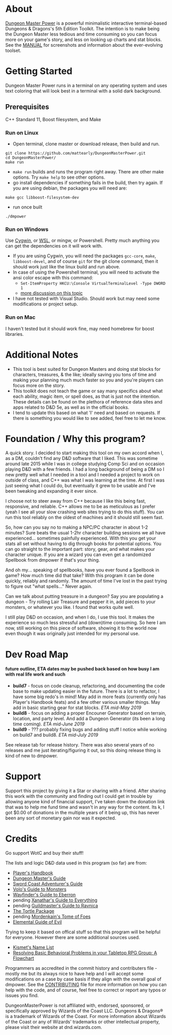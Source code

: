 # About

[Dungeon Master Power](https://github.com/mattearly/DungeonMasterPower/releases) is a powerful minimalistic interactive terminal-based Dungeons & Dragons's 5th Edition Toolkit. The intention is to make being the Dungeon Master less tedious and time consuming so you can focus more on your game's story, and less on looking up charts and stat blocks. See the [MANUAL](MANUAL.md) for screenshots and information about the ever-evolving toolset.

# Getting Started

Dungeon Master Power runs in a terminal on any operating system and uses text coloring that will look best in a terminal with a solid dark background.

## Prerequisites

C++ Standard 11, Boost filesystem, and Make

### Run on Linux

- Open terminal, clone master or download release, then build and run.

````
git clone https://github.com/mattearly/DungeonMasterPower.git
cd DungeonMasterPower/
make run
````

- `make run` builds and runs the program right away. There are other make options. Try `make help` to see other options.
- go install dependencies if something fails in the build, then try again. If you are using debian, the packages you will need are:

````
make gcc libboost-filesystem-dev
````

- run once built

````
./dmpower
````

### Run on Windows

Use [Cygwin](https://www.cygwin.com/), or [WSL](https://msdn.microsoft.com/commandline/wsl/about), or mingw, or Powershell. Pretty much anything you can get the dependencies on it will work with.

- If you are using Cygwin, you will need the packages `gcc-core`, `make`, `libboost-devel`, and of course `git` for the git clone command, then it should work just like the linux build and run above.
- In case of using the Powershell terminal, you will need to activate the ansi color escape with this command:
  - `Set-ItemProperty HKCU:\Console VirtualTerminalLevel -Type DWORD 1`
  - [more discussion on this topic](https://stackoverflow.com/questions/51680709/colored-text-output-in-powershell-console-using-ansi-vt100-codes)
- I have not tested with Visual Studio. Should work but may need some modifications or project setup.

### Run on Mac

I haven't tested but it should work fine, may need homebrew for boost libraries.

# Additional Notes

- This tool is best suited for Dungeon Masters and doing stat blocks for characters, treasures, & the like; ideally saving you tons of time and making your planning much much faster so you and you're players can focus more on the story.
- This toolkit does not teach the game or say many specifics about what each ability, magic item, or spell does, as that is just not the intention. These details can be found on the plethora of reference data sites and apps related to D&D 5e, as well as in the official books.
- I tend to update this based on what 'I' need and based on requests. If there is something you would like to see added, feel free to let me know.

# Foundation / Why this program?

A quick story. I decided to start making this tool on my own accord when I, as a DM, couldn't find any D&D software that I liked. This was sometime around late 2015 while I was in college studying Comp Sci and on occasion playing D&D with a few friends. I had a long background of being a DM so I new pretty well what I needed in a tool and I needed a project to work on outside of class, and C++ was what I was learning at the time. At first I was just seeing what I could do, but eventually it grew to be usable and I've been tweaking and expanding it ever since. 

I choose not to steer away from C++ because I like this being fast, responsive, and reliable. C++ allows me to be as meticulous as I prefer (yeah I see all your slow crashing web sites trying to do this stuff). You can run this tool reliably on the oldest of machines and it should still seem fast.

So, how can you say no to making a NPC/PC character in about 1-2 minutes? Sure beats the usual 1-2hr character building sessions we all have experienced... sometimes painfully experienced. With this you get your stats all set without having to dig through books for potential options. You can go straight to the important part: story, gear, and what makes your character unique. If you are a wizard you can even get a randomized Spellbook from dmpower if that's your thing. 

And oh my... speaking of spellbooks, have you ever found a Spellbook in game? How much time did that take? With this program it can be done quickly, reliably and randomly. The amount of time I've lost in the past trying to figure out "what spells..." Never again. 

Can we talk about putting treasure in a dungeon? Say you are populating a dungeon - Try rolling Lair Treasure and pepper it in, add pieces to your monsters, or whatever you like. I found that works quite well.

I still play D&D on occasion, and when I do, I use this tool. It makes the experience so much less stressful and (down)time consuming. So here I am now, still working on this piece of software, showing it to the world now even though it was originally just intended for my personal use.

# Dev Road Map

#### future outline, ETA dates may be pushed back based on how busy I am with real life work and such

- **build7** - focus on code cleanup, refactoring, and documenting the code base to make updating easier in the future. There is a lot to refactor, I have some big redo's in mind! May add in more feats (currently only has Player's Handbook feats) and a few other various smaller things. May add in basic starting gear for stat blocks. *ETA mid-May 2019*
- **build8** - focus on adding a proper Encouner Generator based on terrain, location, and party level. And add a Dungeon Generator (its been a long time coming). *ETA mid-June 2019*
- **build9** - ??? probably fixing bugs and adding stuff I notice while working on build7 and build8. *ETA mid-July 2019*

See release tab for release history. There was also several years of no releases and me just iterating/figuring it out, so this doing release thing is kind of new to dmpower.

# Support

Support this project by giving it a Star or sharing with a friend. After sharing this work with the community and finding out I could get in trouble by allowing anyone kind of financial support, I've taken down the donation link that was to help me fund time and wasn't in any way for the content. Its k, I got $0.00 of donations in the multiple years of it being up, this has never been any sort of monetary gain nor was it expected.

# Credits

Go support WotC and buy their stuff!

The lists and logic D&D data used in this program (so far) are from:

* [Player's Handbook](http://dnd.wizards.com/products/tabletop-games/rpg-products/rpg_playershandbook)
* [Dungeon Master's Guide](http://dnd.wizards.com/products/tabletop-games/rpg-products/dungeon-masters-guide)
* [Sword Coast Adventurer's Guide](http://dnd.wizards.com/products/tabletop-games/rpg-products/sc-adventurers-guide)
* [Volo's Guide to Monsters](http://dnd.wizards.com/products/tabletop-games/rpg-products/volos-guide-to-monsters)
* [Wayfinder's Guide to Eberron](https://www.dmsguild.com/product/247882/wayfinders-guide-to-eberron-5e)
* pending [Xanathar's Guide to Everything]()
* pending [Guildmaster's Guide to Ravnica]()
* [The Tortle Package](https://www.dmsguild.com/product/221716/Tortle-Package-5e)
* pending [Mordenkain's Tome of Foes]()
* [Elemental Guide of Evil](https://www.dmsguild.com/product/145542/Elemental-Evil-Players-Companion-5e)

Trying to keep it based on offical stuff so that this program will be helpful for everyone. However there are some additional sources used.

* [Kismet's Name List](http://www.dnd.kismetrose.com/MyCharacterNameList.html)
* [Resolving Basic Behavioral Problems in your Tabletop RPG Group: A Flowchart](https://www.reddit.com/r/rpg/comments/3avp57/resolving_basic_behavioral_problems_in_your/)

Programmers as accredited in the commit history and contributers file - mostly me but its always nice to have help and I will accept some modifications on a case by case basis if they align with the overall goal of dmpower. See the [CONTRIBUTING](CONTRIBUTING.md) file for more information on how you can help with the code, and of course, feel free to correct or report any typos or issues you find.

DungeonMasterPower is not affiliated with, endorsed, sponsored, or specifically approved by Wizards of the Coast LLC. Dungeons & Dragons® is a trademark of Wizards of the Coast. For more information about Wizards of the Coast or any of Wizards' trademarks or other intellectual property, please visit their website at dnd.wizards.com.

